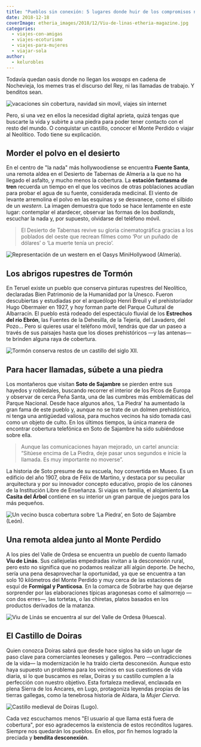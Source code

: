 ```yaml
---
title: "Pueblos sin conexión: 5 lugares donde huir de los compromisos navideños"
date: 2018-12-18
coverImage: etheria_images/2018/12/Viu-de-linas-etheria-magazine.jpg
categories: 
  - viajes-con-amigas
  - viajes-ecoturismo
  - viajes-para-mujeres
  - viajar-sola
author: 
  - kelurobles
---
```


Todavía quedan oasis donde no llegan los _wasaps_ en cadena de Nochevieja, los memes 
tras el discurso del Rey, ni las llamadas de trabajo. Y benditos sean. 

![vacaciones sin cobertura, navidad sin movil, viajes sin internet](etheria_images/2018/12/pueblos-sin-internet-1-1024x683.jpg "Lugares donde desconectar del teléfono.")

Pero, si una vez en ellos la necesidad digital aprieta, quizá tengas que buscarte la 
vida y subirte a una piedra para poder tener contacto con el resto del mundo. O 
conquistar un castillo, conocer el Monte Perdido o viajar al Neolítico. Todo tiene su 
explicación. 

## Morder el polvo en el desierto

En el centro de "la nada" más hollywoodiense se encuentra **Fuente Santa**, una remota 
aldea en el Desierto de Tabernas de Almería a la que no ha llegado el asfalto, y mucho 
menos la cobertura. La **estación fantasma de tren** recuerda un tiempo en el que los 
vecinos de otras poblaciones acudían para probar el agua de su fuente, considerada 
medicinal. El viento de levante arremolina el polvo en las esquinas y se desvanece, como 
el silbido de un _western_. La imagen demuestra que todo se hace lentamente en este 
lugar: contemplar el atardecer, observar las formas de los _badlands_, escuchar la nada 
y, por supuesto, olvidarse del teléfono móvil. 

> El Desierto de Tabernas revive su gloria cinematográfica gracias a los poblados del 
> oeste que recrean filmes como ‘Por un puñado de dólares’ o ‘La muerte tenía un precio’. 

![Representación de un western en el Oasys MiniHollywood (Almería).](etheria_images/2018/12/Oasys-MiniHollywood-Almeria-1024x730.jpg "Representación de un western en el Oasys MiniHollywood (Almería). © Joaquín Luján")

## Los abrigos rupestres de Tormón

En Teruel existe un pueblo que conserva pinturas rupestres del Neolítico, declaradas 
Bien Patrimonio de la Humanidad por la Unesco. Fueron descubiertas y estudiadas por el 
arqueólogo Henri Breuil y el prehistoriador Hugo Obermaier en 1927, y hoy forman parte 
del Parque Cultural de Albarracín. El pueblo está rodeado del espectáculo fluvial de los 
**Estrechos del río Ebrón**, las Fuentes de la Dehesilla, de la Tejería, del Lavadero, 
del Pozo… Pero si quieres usar el teléfono móvil, tendrás que dar un paseo a través de 
sus paisajes hasta que los dioses prehistóricos —y las antenas— te brinden alguna raya 
de cobertura. 

![Tormón conserva restos de un castillo del siglo XII.](etheria_images/2018/12/Castillo-Tormon-etheria-magazine-1024x731.jpg "Tormón conserva restos de un castillo del siglo XII. © Lourdes Casas")

## Para hacer llamadas, súbete a una piedra

Los montañeros que visitan **Soto de Sajambre** se pierden entre sus hayedos y 
robledales, buscando recorrer el interior de los Picos de Europa y observar de cerca 
Peña Santa, una de las cumbres más emblemáticas del Parque Nacional. Desde hace algunos 
años, ‘La Piedra’ ha aumentado la gran fama de este pueblo y, aunque no se trate de un 
dolmen prehistórico, ni tenga una antigüedad valiosa, para muchos vecinos ha sido tomada 
casi como un objeto de culto. En los últimos tiempos, la única manera de encontrar 
cobertura telefónica en Soto de Sajambre ha sido subiéndose sobre ella. 

> Aunque las comunicaciones hayan mejorado, un cartel anuncia: “Sitúese encima de La 
> Piedra, deje pasar unos segundos e inicie la llamada. Es muy importante no moverse”. 

La historia de Soto presume de su escuela, hoy convertida en Museo. Es un edificio del 
año 1907, obra de Félix de Martino, y destaca por su peculiar arquitectura y por su 
innovador concepto educativo, propio de los cánones de la Institución Libre de 
Enseñanza. Si viajas en familia, el alojamiento **La Casita del Árbol** contiene en su 
interior un gran parque de juegos para los más pequeños. 

![Un vecino busca cobertura sobre ‘La Piedra’, en Soto de Sajambre (León).](etheria_images/2018/12/Soto-de-sajambre-etheria-magazine-1024x560.jpg "Un vecino busca cobertura sobre ‘La Piedra’, en Soto de Sajambre (León). © Juan M. Blanco Vega")

## Una remota aldea junto al Monte Perdido

A los pies del Valle de Ordesa se encuentra un pueblo de cuento llamado **Viu de 
Linás**. Sus callejuelas empedradas invitan a la desconexión rural, pero esto no 
significa que no podamos realizar allí algún deporte. De hecho, sería una pena 
desaprovechar la oportunidad, ya que se encuentra a tan solo 10 kilómetros del Monte 
Perdido y muy cerca de las estaciones de esquí de **Formigal y Panticosa**. En la 
comarca de Sobrarbe hay que dejarse sorprender por las elaboraciones típicas aragonesas 
como el salmorrejo —con dos erres—, las tortetas, o las chiretas, platos basados en los 
productos derivados de la matanza. 

![Viu de Linás se encuentra al sur del Valle de Ordesa (Huesca).](etheria_images/2018/12/Viu-de-linas-etheria-magazine.jpg "Viu de Linás se encuentra al sur del Valle de Ordesa (Huesca). © Ordesa.net")

## El Castillo de Doiras

Quien conozca Doiras sabrá que desde hace siglos ha sido un lugar de paso clave para 
comerciantes leoneses y gallegos. Pero —contradicciones de la vida— la modernización le 
ha traído cierta desconexión. Aunque esto haya supuesto un problema para los vecinos en 
sus cuestiones de vida diaria, si lo que buscamos es relax, Doiras y su castillo cumplen 
a la perfección con nuestro objetivo. Esta fortaleza medieval, enclavada en plena Sierra 
de los Ancares, en Lugo, protagoniza leyendas propias de las tierras gallegas, como la 
tenebrosa historia de Aldara, la _Mujer Cierva_. 

![Castillo medieval de Doiras (Lugo).](etheria_images/2018/12/castillo-doiras-etheria-magazine-1024x768.jpg "Castillo medieval de Doiras (Lugo). © Fundaciòn Xosé Soto de Fiòn")

Cada vez escuchamos menos "El usuario al que llama está fuera de cobertura", por eso 
agradecemos la existencia de estos recónditos lugares. Siempre nos quedarán los pueblos. 
En ellos, por fin hemos logrado la preciada y **bendita desconexión**.
